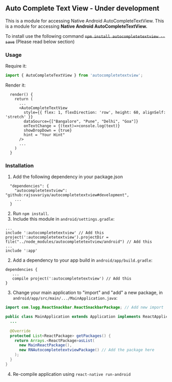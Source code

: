 ## Auto Complete Text View - Under development

This is a module for accessing Native Android AutoCompleteTextView.
This is a module for accessing **Native Android AutoCompleteTextView.**

To install use the following command
~~`npm install autocompletetextview --save`~~ (Please read below section)

### Usage
Require it:

```js
import { AutoCompleteTextView } from 'autocompletetextview';
```

Render it:
```
  render() {
    return (
      ...
      <AutoCompleteTextView
        style={{ flex: 1, flexDirection: 'row', height: 60, alignSelf: 'stretch' }}
        dataSource={["Bangalore", "Pune", "Delhi", "Goa"]}
        onTextChange = {(text)=>console.log(text)}
        showDropDown = {true}
        hint = "Your Hint"
      />
      ...
    )
  }
```

### Installation
1. Add the following dependency in your package.json
```
  "dependencies": {
    "autocompletetextview": "github:rajsuvariya/autocompletetextview#development",
    ...
  }
```
2. Run `npm install`.
3. Include this module in `android/settings.gradle`:

```
...
include ':autocompletetextview' // Add this
project(':autocompletetextview').projectDir = file("../node_modules/autocompletetextview/android") // Add this
...
include ':app'
```

2. Add a dependency to your app build in `android/app/build.gradle`:

```
dependencies {
   ...
   compile project(':autocompletetextview') // Add this
}
```

3. Change your main application to "import" and "add" a new package, in `android/app/src/main/.../MainApplication.java`:

```java
import com.lugg.ReactSnackbar.ReactSnackbarPackage; // Add new import

public class MainApplication extends Application implements ReactApplication {
  ...
  
  @Override
  protected List<ReactPackage> getPackages() {
    return Arrays.<ReactPackage>asList(
      new MainReactPackage(),
      new RNAutocompletetextviewPackage() // Add the package here
    );
  }
}
```

4. Re-compile application using `react-native run-android`
